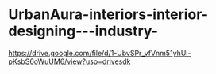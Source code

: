 # UrbanAura-interiors-interior-designing---industry-
https://drive.google.com/file/d/1-UbvSPr_vfVnm51yhUl-pKsbS6oWuUM6/view?usp=drivesdk
